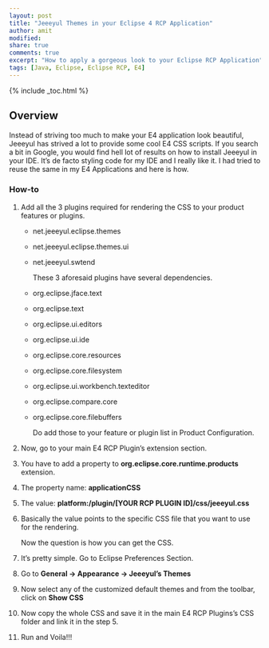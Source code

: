 ```yaml
---
layout: post
title: "Jeeeyul Themes in your Eclipse 4 RCP Application"
author: amit
modified:
share: true
comments: true
excerpt: "How to apply a gorgeous look to your Eclipse RCP Application"
tags: [Java, Eclipse, Eclipse RCP, E4]
---
```


{% include _toc.html %}

## Overview

Instead of striving too much to make your E4 application look beautiful, Jeeeyul has strived a lot to provide some cool E4 CSS scripts. If you search a bit in Google, you would find hell lot of results on how to install Jeeeyul in your IDE. It’s de facto styling code for my IDE and I really like it. I had tried to reuse the same in my E4 Applications and here is how.

### How-to

1. Add all the 3 plugins required for rendering the CSS to your product features or plugins.

    * net.jeeeyul.eclipse.themes
    * net.jeeeyul.eclipse.themes.ui
    * net.jeeeyul.swtend

      These 3 aforesaid plugins have several dependencies.

    * org.eclipse.jface.text
    * org.eclipse.text
    * org.eclipse.ui.editors
    * org.eclipse.ui.ide
    * org.eclipse.core.resources
    * org.eclipse.core.filesystem
    * org.eclipse.ui.workbench.texteditor
    * org.eclipse.compare.core
    * org.eclipse.core.filebuffers

      Do add those to your feature or plugin list in Product Configuration.

2. Now, go to your main E4 RCP Plugin’s extension section.

3. You have to add a property to **org.eclipse.core.runtime.products** extension.

4. The property name: **applicationCSS**

5. The value: **platform:/plugin/[YOUR RCP PLUGIN ID]/css/jeeeyul.css**

6. Basically the value points to the specific CSS file that you want to use for the rendering.

    Now the question is how you can get the CSS.

7. It’s pretty simple. Go to Eclipse Preferences Section.

8. Go to **General -> Appearance -> Jeeeyul’s Themes**

9. Now select any of the customized default themes and from the toolbar, click on **Show CSS**

10. Now copy the whole CSS and save it in the main E4 RCP Plugins’s CSS folder and link it in the step 5.

11. Run and Voila!!!
